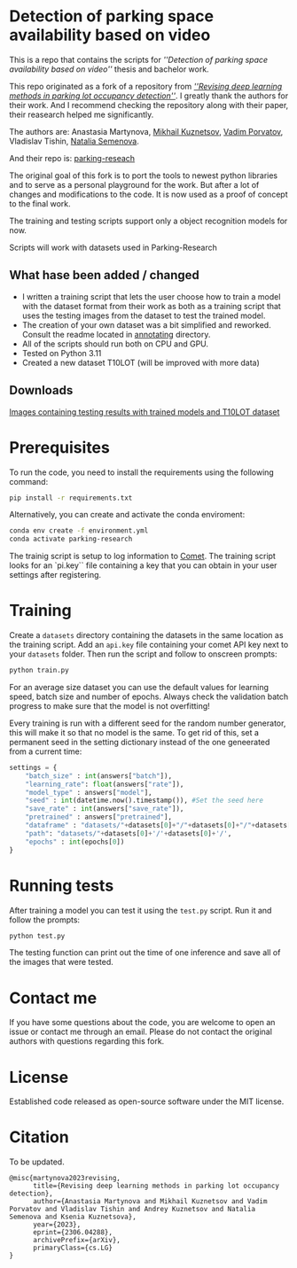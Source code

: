# Detection of parking space availability based on video
This is a repo that contains the scripts for *''Detection of parking space availability based on video''* thesis and bachelor work.

This repo originated as a fork of a repository from [*''Revising deep learning methods in parking lot occupancy detection''*](https://arxiv.org/abs/2306.04288). I greatly thank the authors for their work. And I recommend checking the repository along with their paper, their reasearch helped me significantly.

The authors are:
Anastasia Martynova, [Mikhail Kuznetsov](https://github.com/mmkuznecov), [Vadim Porvatov](https://www.researchgate.net/profile/Vadim-Porvatov), Vladislav Tishin, [Natalia Semenova](https://www.researchgate.net/profile/Natalia-Semenova-7).

And their repo is: [parking-reseach](https://github.com/Eighonet/parking-research)

The original goal of this fork is to port the tools to newest python libraries and to serve as a personal playground  for the work. But after a lot of changes and modifications to the code. It is now used as a proof of concept to the final work.

The training and testing scripts support only a object recognition models for now.

Scripts will work with datasets used in Parking-Research

## What hase been added / changed
- I written a training script that lets the user choose how to train a model with the dataset format from their work as both as a training script that uses the testing images from the dataset to test the trained model.
- The creation of your own dataset was a bit simplified and reworked. Consult the readme located in [annotating](annotating/) directory.
- All of the scripts should run both on CPU and GPU.
- Tested on Python 3.11
- Created a new dataset T10LOT (will be improved with more data)

## Downloads
[Images containing testing results with trained models and T10LOT dataset](https://drive.google.com/drive/folders/1Jvvc7PKZTQi63PJnOjMKW9x3qeNipSYl?usp=drive_link)

# Prerequisites

To run the code, you need to install the requirements using the following command:

```bash
pip install -r requirements.txt
```

Alternatively, you can create and activate the conda enviroment:

```bash
conda env create -f environment.yml
conda activate parking-research
```

The trainig script is setup to log information to [Comet](https://comet.com).
The training script looks for an `pi.key`` file containing a key that you can obtain in your user settings after registering.

# Training
Create a `datasets` directory containing the datasets in the same location as the training script. Add an `api.key` file containing your comet API key next to your `datasets` folder. Then run the script and follow to onscreen prompts:
```bash 
python train.py
```
For an average size dataset you can use the default values for learning speed, batch size and number of epochs. Always check the validation batch progress to make sure that the model is not overfitting! 

Every training is run with a different seed for the random number generator, this will make it so that no model is the same. To get rid of this, set a permanent seed in the setting dictionary instead of the one geneerated from a current time:
```python
settings = {
    "batch_size" : int(answers["batch"]),
    "learning_rate": float(answers["rate"]),
    "model_type" : answers["model"],
    "seed" : int(datetime.now().timestamp()), #Set the seed here
    "save_rate" : int(answers["save_rate"]),
    "pretrained" : answers["pretrained"],
    "dataframe" : "datasets/"+datasets[0]+"/"+datasets[0]+"/"+datasets[0]+"_dataframe.csv",
    "path": "datasets/"+datasets[0]+'/'+datasets[0]+'/',
    "epochs" : int(epochs[0])
}
```

# Running tests
After training a model you can test it using the `test.py` script. Run it and follow the prompts:
```bash 
python test.py
```
The testing function can print out the time of one inference and save all of the images that were tested.

# Contact me

If you have some questions about the code, you are welcome to open an issue or contact me through an email. Please do not contact the original authors with questions regarding this fork.

# License

Established code released as open-source software under the MIT license.

# Citation

To be updated.

```
@misc{martynova2023revising,
      title={Revising deep learning methods in parking lot occupancy detection}, 
      author={Anastasia Martynova and Mikhail Kuznetsov and Vadim Porvatov and Vladislav Tishin and Andrey Kuznetsov and Natalia Semenova and Ksenia Kuznetsova},
      year={2023},
      eprint={2306.04288},
      archivePrefix={arXiv},
      primaryClass={cs.LG}
}
```
